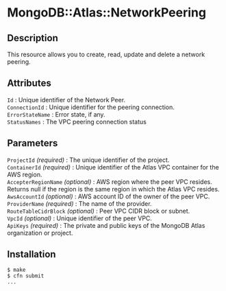 # MongoDB::Atlas::NetworkPeering

## Description
This resource allows you to create, read, update and delete a network peering.

## Attributes
`Id` : Unique identifier of the Network Peer.<br>
`ConnectionId` : Unique identifier for the peering connection.<br>
`ErrorStateName` : Error state, if any.<br>
`StatusNames` : The VPC peering connection status<br>

## Parameters
`ProjectId` *(required)* : The unique identifier of the project.<br>
`ContainerId` *(required)* : Unique identifier of the Atlas VPC container for the AWS region.<br>
`AccepterRegionName` *(optional)* : AWS region where the peer VPC resides. Returns null if the region is the same region in which the Atlas VPC resides.<br>
`AwsAccountId` *(optional)* : AWS account ID of the owner of the peer VPC.<br>
`ProviderName` *(required)* : The name of the provider.<br>
`RouteTableCidrBlock` *(optional)* : Peer VPC CIDR block or subnet.<br>
`VpcId` *(optional)* : Unique identifier of the peer VPC.<br>
`ApiKeys` *(required)* : The private and public keys of the MongoDB Atlas organization or project.<br>

## Installation
    $ make
    $ cfn submit
    ...